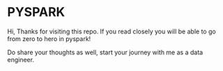 # PYSPARK
Hi, Thanks for visiting this repo. If you read closely you will be able to go from zero to hero in pyspark!

Do share your thoughts as well, start your journey with me as a data engineer.
